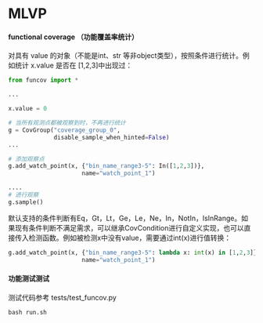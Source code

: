 # MLVP

#### functional coverage （功能覆盖率统计）


对具有 value 的对象（不能是int、str 等非object类型），按照条件进行统计。例如统计 x.value 是否在 [1,2,3]中出现过：

```python
from funcov import *

...

x.value = 0

# 当所有观测点都被观察到时，不再进行统计
g = CovGroup("coverage_group_0", 
             disable_sample_when_hinted=False)
...

# 添加观察点
g.add_watch_point(x, {"bin_name_range3-5": In([1,2,3])},
                     name="watch_point_1")

....
# 进行观察
g.sample()

```

默认支持的条件判断有Eq，Gt，Lt，Ge，Le，Ne，In，NotIn，IsInRange。如果现有条件判断不满足需求，可以继承CovCondition进行自定义实现，也可以直接传入检测函数。例如被检测x中没有value，需要通过int(x)进行值转换：

```python
g.add_watch_point(x, {"bin_name_range3-5": lambda x: int(x) in [1,2,3]},
                     name="watch_point_1")
```

#### 功能测试测试

测试代码参考 tests/test_funcov.py

```
bash run.sh
```

